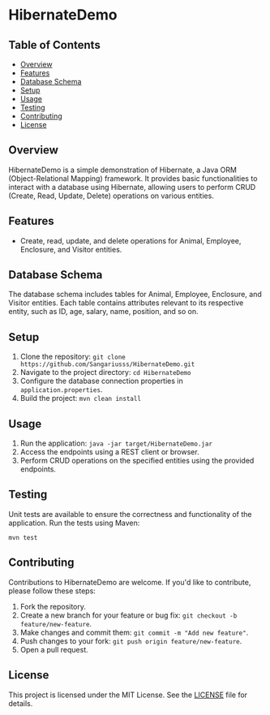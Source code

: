 # HibernateDemo

## Table of Contents

- [Overview](#overview)
- [Features](#features)
- [Database Schema](#database-schema)
- [Setup](#setup)
- [Usage](#usage)
- [Testing](#testing)
- [Contributing](#contributing)
- [License](#license)

## Overview

HibernateDemo is a simple demonstration of Hibernate, a Java ORM (Object-Relational Mapping) framework. It provides basic functionalities to interact with a database using Hibernate, allowing users to perform CRUD (Create, Read, Update, Delete) operations on various entities.

## Features

- Create, read, update, and delete operations for Animal, Employee, Enclosure, and Visitor entities.

## Database Schema

The database schema includes tables for Animal, Employee, Enclosure, and Visitor entities. Each table contains attributes relevant to its respective entity, such as ID, age, salary, name, position, and so on.

## Setup

1. Clone the repository: `git clone https://github.com/Sangariusss/HibernateDemo.git`
2. Navigate to the project directory: `cd HibernateDemo`
3. Configure the database connection properties in `application.properties`.
4. Build the project: `mvn clean install`

## Usage

1. Run the application: `java -jar target/HibernateDemo.jar`
2. Access the endpoints using a REST client or browser.
3. Perform CRUD operations on the specified entities using the provided endpoints.

## Testing

Unit tests are available to ensure the correctness and functionality of the application. Run the tests using Maven:

```
mvn test
```

## Contributing

Contributions to HibernateDemo are welcome. If you'd like to contribute, please follow these steps:

1. Fork the repository.
2. Create a new branch for your feature or bug fix: `git checkout -b feature/new-feature`.
3. Make changes and commit them: `git commit -m "Add new feature"`.
4. Push changes to your fork: `git push origin feature/new-feature`.
5. Open a pull request.

## License

This project is licensed under the MIT License. See the [LICENSE](LICENSE) file for details.
